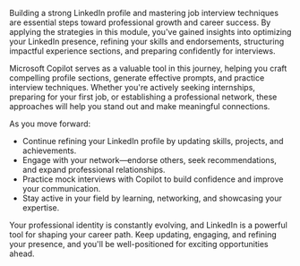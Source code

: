 Building a strong LinkedIn profile and mastering job interview techniques are essential steps toward professional growth and career success. By applying the strategies in this module, you've gained insights into optimizing your LinkedIn presence, refining your skills and endorsements, structuring impactful experience sections, and preparing confidently for interviews.

Microsoft Copilot serves as a valuable tool in this journey, helping you craft compelling profile sections, generate effective prompts, and practice interview techniques. Whether you're actively seeking internships, preparing for your first job, or establishing a professional network, these approaches will help you stand out and make meaningful connections.

As you move forward:

- Continue refining your LinkedIn profile by updating skills, projects, and achievements.
- Engage with your network—endorse others, seek recommendations, and expand professional relationships.
- Practice mock interviews with Copilot to build confidence and improve your communication.
- Stay active in your field by learning, networking, and showcasing your expertise.

Your professional identity is constantly evolving, and LinkedIn is a powerful tool for shaping your career path. Keep updating, engaging, and refining your presence, and you'll be well-positioned for exciting opportunities ahead.